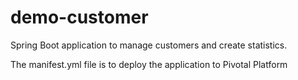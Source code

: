 # demo-customer
Spring Boot application to manage customers and create statistics.

The manifest.yml file is to deploy the application to Pivotal Platform
